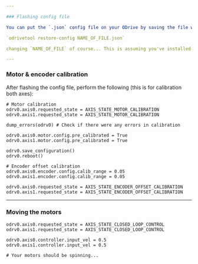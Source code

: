 ```yaml
---

### Flashing config file

You can put the `.json` config file on your ODrive by saving the file where you'd like, opening a terminal from the save directory, and running:

`odrivetool restore-config NAME_OF_FILE.json`

changing `NAME_OF_FILE` of course... This is assuming you've installed `odrivetools`.

---
```


### Motor & encoder calibration

After flashing the config file, perform the following (this is for calibration both axes):

```
# Motor calibration
odrv0.axis0.requested_state = AXIS_STATE_MOTOR_CALIBRATION
odrv0.axis1.requested_state = AXIS_STATE_MOTOR_CALIBRATION

dump_errors(odrv0) # Check if there were any errors in calibration

odrv0.axis0.motor.config.pre_calibrated = True
odrv0.axis1.motor.config.pre_calibrated = True

odrv0.save_configuration()
odrv0.reboot()

# Encoder offset calibration
odrv0.axis0.encoder.config.calib_range = 0.05
odrv0.axis1.encoder.config.calib_range = 0.05

odrv0.axis0.requested_state = AXIS_STATE_ENCODER_OFFSET_CALIBRATION
odrv0.axis1.requested_state = AXIS_STATE_ENCODER_OFFSET_CALIBRATION
```

---

### Moving the motors

```
odrv0.axis0.requested_state = AXIS_STATE_CLOSED_LOOP_CONTROL
odrv0.axis1.requested_state = AXIS_STATE_CLOSED_LOOP_CONTROL

odrv0.axis0.controller.input_vel = 0.5
odrv0.axis1.controller.input_vel = 0.5

# Your motors should be spinning...
```

